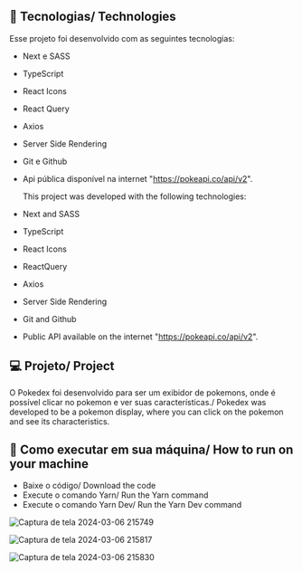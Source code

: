 ## 🚀 Tecnologias/ Technologies

Esse projeto foi desenvolvido com as seguintes tecnologias:

- Next e SASS
- TypeScript
- React Icons
- React Query
- Axios
- Server Side Rendering
- Git e Github
- Api pública disponível na internet "https://pokeapi.co/api/v2".

  This project was developed with the following technologies:

- Next and SASS
- TypeScript
- React Icons
- ReactQuery
- Axios
- Server Side Rendering
- Git and Github
- Public API available on the internet "https://pokeapi.co/api/v2".

## 💻 Projeto/ Project

O Pokedex foi desenvolvido para ser um exibidor de pokemons, onde é possível clicar no pokemon e ver suas características./ Pokedex was developed to be a pokemon display, where you can click on the pokemon and see its characteristics.

## 🔖 Como executar em sua máquina/ How to run on your machine
- Baixe o código/ Download the code
- Execute o comando Yarn/ Run the Yarn command
- Execute o comando Yarn Dev/ Run the Yarn Dev command

![Captura de tela 2024-03-06 215749](https://github.com/annamarcomini/PokedexWithApi/assets/116853315/949d9f07-75d6-4cbe-8efb-c30e74cbcc82)

![Captura de tela 2024-03-06 215817](https://github.com/annamarcomini/PokedexWithApi/assets/116853315/06d764f1-21e7-4879-9af9-ed46b841c69b)

![Captura de tela 2024-03-06 215830](https://github.com/annamarcomini/PokedexWithApi/assets/116853315/d60574de-6b85-43f2-a356-b8b7678a5acb)


